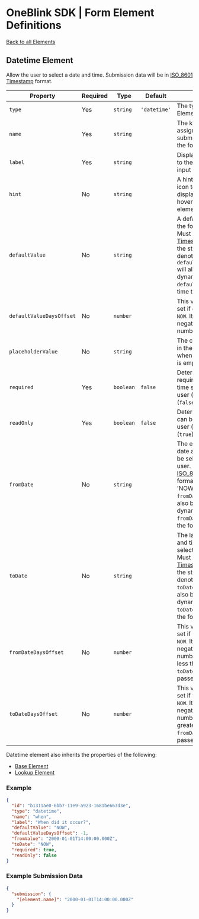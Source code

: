 # OneBlink SDK | Form Element Definitions

[Back to all Elements](./README.md)

## Datetime Element

Allow the user to select a date and time. Submission data will be in [ISO_8601 Timestamp](https://en.wikipedia.org/wiki/ISO_8601) format.

| Property                 | Required | Type      | Default      | Description                                                                                                                                                                                                                                                                                            |
| ------------------------ | -------- | --------- | ------------ | ------------------------------------------------------------------------------------------------------------------------------------------------------------------------------------------------------------------------------------------------------------------------------------------------------ |
| `type`                   | Yes      | `string`  | `'datetime'` | The type of Form Element.                                                                                                                                                                                                                                                                              |
| `name`                   | Yes      | `string`  |              | The key that will be assigned a value in the submission data when the form is submitted.                                                                                                                                                                                                               |
| `label`                  | Yes      | `string`  |              | Display text presented to the user above the input by default.                                                                                                                                                                                                                                         |
| `hint`                   | No       | `string`  |              | A hint triggered by an icon tooltip to be displayed when hovering beside the element label.                                                                                                                                                                                                            |
| `defaultValue`           | No       | `string`  |              | A default value when the form is opened. Must be in [ISO_8601 Timestamp](https://en.wikipedia.org/wiki/ISO_8601) format, or the string 'NOW' to denote that `defaultValueDaysOffset` will also be used to dynamically offset the `defaultValue` from the time the form is loaded.                      |
| `defaultValueDaysOffset` | No       | `number`  |              | This value can only be set if `defaultValue` is `NOW`. It can be a negative or positive number.                                                                                                                                                                                                        |
| `placeholderValue`       | No       | `string`  |              | The content to appear in the form control when the form control is empty.                                                                                                                                                                                                                              |
| `required`               | Yes      | `boolean` | `false`      | Determine if this input requires a date and time selected by the user (`true`) or not (`false`).                                                                                                                                                                                                       |
| `readOnly`               | Yes      | `boolean` | `false`      | Determine if this input can be edited by the user (`false`) or not (`true`).                                                                                                                                                                                                                           |
| `fromDate`               | No       | `string`  |              | The earliest possible date and time that can be selected by the user. Must be in [ISO_8601 Timestamp](https://en.wikipedia.org/wiki/ISO_8601) format, or the string 'NOW' to denote that `fromDateDaysOffset` will also be used to dynamically offset the `fromDate` from the time the form is loaded. |
| `toDate`                 | No       | `string`  |              | The latest possible date and time that can be selected by the user. Must be in [ISO_8601 Timestamp](https://en.wikipedia.org/wiki/ISO_8601) format, or the string 'NOW' to denote that `toDateDaysOffset` will also be used to dynamically offset the `toDate` from the time the form is loaded.       |
| `fromDateDaysOffset`     | No       | `number`  |              | This value can only be set if `fromDate` is set to `NOW`. It can be a negative or positive number, but must be less than `toDateDaysOffset` if passed.                                                                                                                                                 |
| `toDateDaysOffset`       | No       | `number`  |              | This value can only be set if `toDate` is set to `NOW`. It can be a negative or positive number, but must be greater than `fromDateDaysOffset` if passed.                                                                                                                                              |

Datetime element also inherits the properties of the following:

- [Base Element](./base-element.md)
- [Lookup Element](./lookup-element.md)

### Example

```JSON
{
  "id": "b1311ae0-6bb7-11e9-a923-1681be663d3e",
  "type": "datetime",
  "name": "when",
  "label": "When did it occur?",
  "defaultValue": "NOW",
  "defaultValueDaysOffset": -1,
  "fromValue": "2000-01-01T14:00:00.000Z",
  "toDate": "NOW",
  "required": true,
  "readOnly": false
}
```

### Example Submission Data

```json
{
  "submission": {
    "[element.name]": "2000-01-01T14:00:00.000Z"
  }
}
```
